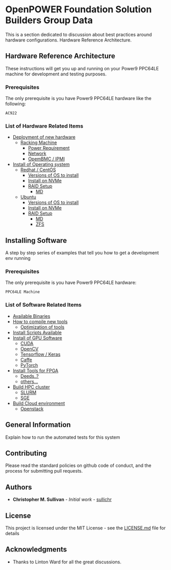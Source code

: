 # OpenPOWER Foundation Solution Builders Group Data
This is a section dedicated to discussion about best practices around hardware configurations.
Hardware Reference Architecture.

## Hardware Reference Architecture
These instructions will get you up and running on your Power9 PPC64LE machine for development and testing purposes. 

### Prerequisites
The only prerequisite is you have Power9 PPC64LE hardware like the following:
```
AC922
```

### List of Hardware Related Items
* [Deployment of new hardware](https://github.com/sullichr/opf_solution_builders_group/blob/master/hardware_information/Deployment-of-new-hardware.md)
    * [Racking Machine](https://github.com/sullichr/opf_solution_builders_group/blob/master/hardware_information/Deployment-of-new-hardware.md#racking-machine)
        * [Power Requirement](https://github.com/sullichr/opf_solution_builders_group/blob/master/hardware_information/Deployment-of-new-hardware.md#racking-machine)
        * [Network](https://github.com/sullichr/opf_solution_builders_group/blob/master/hardware_information/Deployment-of-new-hardware.md#racking-machine)
        * [OpemBMC / IPMI](https://github.com/sullichr/opf_solution_builders_group/blob/master/hardware_information/Deployment-of-new-hardware.md#racking-machine)
* [Install of Operating system](https://github.com/sullichr/opf_solution_builders_group/blob/master/hardware_information/Install-of-operating-system.md)
    * [Redhat / CentOS](https://github.com/sullichr/opf_solution_builders_group/blob/master/hardware_information/Install-of-operating-system.md)
        * [Versions of OS to install](https://github.com/sullichr/opf_solution_builders_group/blob/master/hardware_information/Install-of-operating-system.md)
        * [Install on NVMe](https://github.com/sullichr/opf_solution_builders_group/blob/master/hardware_information/Install-of-operating-system.md)
        * [RAID Setup](https://github.com/sullichr/opf_solution_builders_group/blob/master/hardware_information/Install-of-operating-system.md)
            * [MD](https://github.com/sullichr/opf_solution_builders_group/blob/master/hardware_information/Install-of-operating-system.md)
    * [Ubuntu](https://github.com/sullichr/opf_solution_builders_group/blob/master/hardware_information/Install-of-operating-system.md)
        * [Versions of OS to install](https://github.com/sullichr/opf_solution_builders_group/blob/master/hardware_information/Install-of-operating-system.md)
        * [Install on NVMe](https://github.com/sullichr/opf_solution_builders_group/blob/master/hardware_information/Install-of-operating-system.md)
        * [RAID Setup](https://github.com/sullichr/opf_solution_builders_group/blob/master/hardware_information/Install-of-operating-system.md)
            * [MD](https://github.com/sullichr/opf_solution_builders_group/blob/master/hardware_information/Install-of-operating-system.md)
            * [ZFS](https://github.com/sullichr/opf_solution_builders_group/blob/master/hardware_information/Install-of-operating-system.md)


## Installing Software
A step by step series of examples that tell you how to get a development env running

### Prerequisites
The only prerequisite is you have Power9 PPC64LE hardware:
```
PPC64LE Machine
```
### List of Software Related Items
* [Available Binaries](https://github.com/sullichr/opf_solution_builders_group/blob/master/software_information/Available_Binaries.md)
* [How to compile new tools](https://github.com/sullichr/opf_solution_builders_group/blob/master/software_information/)
    * [Optimization of tools](https://github.com/sullichr/opf_solution_builders_group/blob/master/software_information/)
* [Install Scripts Available](https://github.com/sullichr/opf_solution_builders_group/blob/master/software_information/)
* [Install of GPU Software](https://github.com/sullichr/opf_solution_builders_group/blob/master/software_information/)
    * [CUDA](https://github.com/sullichr/opf_solution_builders_group/blob/master/software_information/)
    * [OpenCV](https://github.com/sullichr/opf_solution_builders_group/blob/master/software_information/)
    * [Tensorflow / Keras](https://github.com/sullichr/opf_solution_builders_group/blob/master/software_information/)
    * [Caffe](https://github.com/sullichr/opf_solution_builders_group/blob/master/software_information/)
    * [PyTorch](https://github.com/sullichr/opf_solution_builders_group/blob/master/software_information/)
* [Install Tools for FPGA](https://github.com/sullichr/opf_solution_builders_group/blob/master/software_information/)
    * [Deeds..?](https://github.com/sullichr/opf_solution_builders_group/blob/master/software_information/)
    * [others...](https://github.com/sullichr/opf_solution_builders_group/blob/master/software_information/)
* [Build HPC cluster](https://github.com/sullichr/opf_solution_builders_group/blob/master/software_information/)
    * [SLURM](https://github.com/sullichr/opf_solution_builders_group/blob/master/software_information/)
    * [SGE](https://github.com/sullichr/opf_solution_builders_group/blob/master/software_information/)
* [Build Cloud environment](https://github.com/sullichr/opf_solution_builders_group/blob/master/software_information/)
    * [Openstack](https://github.com/sullichr/opf_solution_builders_group/blob/master/software_information/)



## General Information

Explain how to run the automated tests for this system

## Contributing

Please read the standard policies on github code of conduct, and the process for submitting pull requests.

## Authors

* **Christopher M. Sullivan** - *Initial work* - [sullichr](https://github.com/sullichr)


## License

This project is licensed under the MIT License - see the [LICENSE.md](LICENSE.md) file for details

## Acknowledgments

* Thanks to Linton Ward for all the great discussions. 

